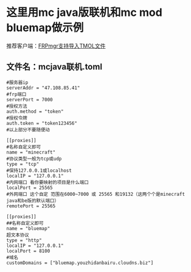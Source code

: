 # 这里用mc java版联机和mc mod bluemap做示例 
推荐客户端：[FRPmgr支持导入TMOL文件](https://github.com/koho/frpmgr/releases/tag/v1.19.2)
## 文件名：mcjava联机.toml
```
#服务器ip
serverAddr = "47.108.85.41"
#frp端口
serverPort = 7000
#授权方法
auth.method = "token"
#授权令牌
auth.token = "token123456"
#以上部分不要随便动

[[proxies]]
#名称自定义即可
name = "minecraft"
#协议类型一般为tcp或udp
type = "tcp"
#保持127.0.0.1或localhost
localIP = "127.0.0.1"
#内网端口 看你要映射的项目是什么端口
localPort = 25565
#外网端口 这个自定 范围在6000~7000 或 25565 和19132（这两个个是minecraft java和be版的默认端口）
remotePort = 25565

[[proxies]]
##名称自定义即可
name = "bluemap"
超文本协议
type = "http"
localIP = "127.0.0.1"
localPort = 8100
#域名
customDomains = ["bluemap.youzhidanbairu.cloudns.biz"]
```